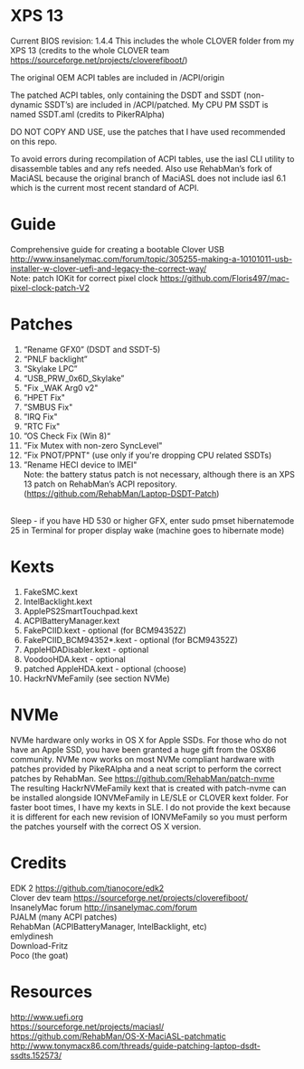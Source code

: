 # XPS 13
Current BIOS revision: 1.4.4
This includes the whole CLOVER folder from my XPS 13
(credits to the whole CLOVER team https://sourceforge.net/projects/cloverefiboot/)

The original OEM ACPI tables are included in /ACPI/origin

The patched ACPI tables, only containing the DSDT and SSDT (non-dynamic SSDT’s) are included in /ACPI/patched. My CPU PM SSDT is named SSDT.aml (credits to PikerRAlpha)

DO NOT COPY AND USE, use the patches that I have used recommended on this repo.

To avoid errors during recompilation of ACPI tables, use the iasl CLI utility to disassemble tables and any refs needed. Also use RehabMan’s fork of MaciASL because the original branch of MaciASL does not include iasl 6.1 which is the current most recent standard of ACPI.

# Guide
Comprehensive guide for creating a bootable Clover USB
http://www.insanelymac.com/forum/topic/305255-making-a-10101011-usb-installer-w-clover-uefi-and-legacy-the-correct-way/ <br />
Note: patch IOKit for correct pixel clock 
https://github.com/Floris497/mac-pixel-clock-patch-V2

# Patches

1. “Rename GFX0” (DSDT and SSDT-5) 
2. “PNLF backlight”
3. “Skylake LPC”
4. “USB_PRW_0x6D_Skylake”
5. "Fix _WAK Arg0 v2"
6. ”HPET Fix"
7. ”SMBUS Fix"
8. ”IRQ Fix"
9. ”RTC Fix"
10. ”OS Check Fix (Win 8)“
11. ”Fix Mutex with non-zero SyncLevel"
12. ”Fix PNOT/PPNT" (use only if you're dropping CPU related SSDTs)
13. ”Rename HECI device to IMEI" <br />
Note: the battery status patch is not necessary, although there is an XPS 13 patch on RehabMan’s ACPI repository. (https://github.com/RehabMan/Laptop-DSDT-Patch) <br />
<br />
Sleep - if you have HD 530 or higher GFX, enter sudo pmset hibernatemode 25 in Terminal for proper display wake (machine goes to hibernate mode)


# Kexts 

1. FakeSMC.kext
2. IntelBacklight.kext
3. ApplePS2SmartTouchpad.kext
4. ACPIBatteryManager.kext
5. FakePCIID.kext - optional (for BCM94352Z)
6. FakePCIID_BCM94352*.kext - optional (for BCM94352Z)
7. AppleHDADisabler.kext - optional
8. VoodooHDA.kext - optional 
9. patched AppleHDA.kext - optional (choose)
10. HackrNVMeFamily (see section NVMe)


# NVMe
NVMe hardware only works in OS X for Apple SSDs. For those who do not have an Apple SSD, you have been granted a huge gift from the OSX86 community. NVMe now works on most NVMe compliant hardware with patches provided by PikeRAlpha and a neat script to perform the correct patches by RehabMan. See https://github.com/RehabMan/patch-nvme <br />
The resulting HackrNVMeFamily kext that is created with patch-nvme can be installed alongside IONVMeFamily in LE/SLE or CLOVER kext folder. For faster boot times, I have my kexts in SLE. I do not provide the kext because it is different for each new revision of IONVMeFamily so you must perform the patches yourself with the correct OS X version.

# Credits
EDK 2 https://github.com/tianocore/edk2 <br />
Clover dev team https://sourceforge.net/projects/cloverefiboot/ <br />
InsanelyMac forum http://insanelymac.com/forum <br />
PJALM (many ACPI patches) <br />
RehabMan (ACPIBatteryManager, IntelBacklight, etc) <br />
emlydinesh <br />
Download-Fritz <br />
Poco (the goat) <br />

# Resources
http://www.uefi.org <br />
https://sourceforge.net/projects/maciasl/ <br />
https://github.com/RehabMan/OS-X-MaciASL-patchmatic <br />
http://www.tonymacx86.com/threads/guide-patching-laptop-dsdt-ssdts.152573/ <br />


